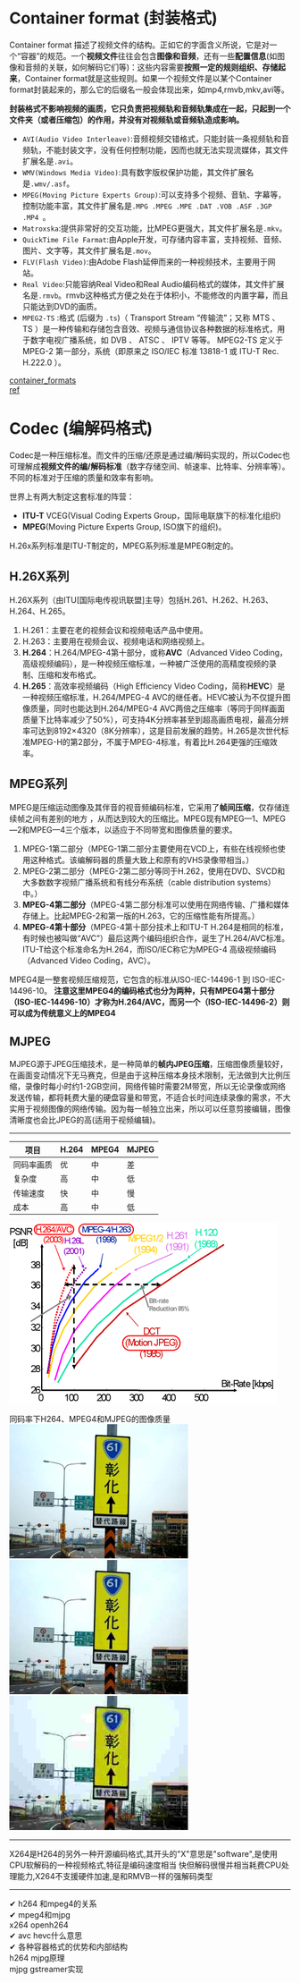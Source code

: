 
# Container format (封装格式)
Container format 描述了视频文件的结构。正如它的字面含义所说，它是对一个“容器”的规范。一个**视频文件**往往会包含**图像和音频**，还有一些**配置信息**(如图像和音频的关联，如何解码它们等)：这些内容需要**按照一定的规则组织、存储起来**，Container format就是这些规则。如果一个视频文件是以某个Container format封装起来的，那么它的后缀名一般会体现出来，如mp4,rmvb,mkv,avi等。 

**封装格式不影响视频的画质，它只负责把视频轨和音频轨集成在一起，只起到一个文件夹（或者压缩包）的作用，并没有对视频轨或音频轨造成影响。**  

* `AVI(Audio Video Interleave)`:音频视频交错格式，只能封装一条视频轨和音频轨，不能封装文字，没有任何控制功能，因而也就无法实现流媒体，其文件扩展名是`.avi`。
* `WMV(Windows Media Video)`:具有数字版权保护功能，其文件扩展名是`.wmv/.asf`。
* `MPEG(Moving Picture Experts Group)`:可以支持多个视频、音轨、字幕等，控制功能丰富，其文件扩展名是`.MPG .MPEG .MPE .DAT .VOB .ASF .3GP .MP4 `。
* `Matroxska`:提供非常好的交互功能，比MPEG更强大，其文件扩展名是`.mkv`。
* `QuickTime File Farmat`:由Apple开发，可存储内容丰富，支持视频、音频、图片、文字等，其文件扩展名是`.mov`。
* `FLV(Flash Video)`:由Adobe Flash延伸而来的一种视频技术，主要用于网站。
* `Real Video`:只能容纳Real Video和Real Audio编码格式的媒体，其文件扩展名是`.rmvb`。rmvb这种格式方便之处在于体积小，不能修改的内置字幕，而且只能达到DVD的画质。  
* `MPEG2-TS` :格式 (后缀为 `.ts`)（ Transport Stream “传输流”；又称 MTS 、 TS ）是一种传输和存储包含音效、视频与通信协议各种数据的标准格式，用于数字电视广播系统，如 DVB 、 ATSC 、 IPTV 等等。 MPEG2-TS 定义于 MPEG-2 第一部分，系统（即原来之 ISO/IEC 标准 13818-1 或 ITU-T Rec. H.222.0 ）。  


[container_formats](https://en.wikipedia.org/wiki/Comparison_of_video_container_formats)  
[ref](https://www.v2ex.com/t/303205)  


# Codec (编解码格式)
Codec是一种压缩标准。而文件的压缩/还原是通过编/解码实现的，所以Codec也可理解成**视频文件的编/解码标准**（数字存储空间、帧速率、比特率、分辨率等）。不同的标准对于压缩的质量和效率有影响。 

世界上有两大制定这套标准的阵营：  
* **ITU-T** VCEG(Visual Coding Experts Group，国际电联旗下的标准化组织)   
* **MPEG**(Moving Picture Experts Group, ISO旗下的组织)。 

H.26x系列标准是ITU-T制定的，MPEG系列标准是MPEG制定的。 


## H.26X系列
H.26X系列（由ITU[国际电传视讯联盟]主导）包括H.261、H.262、H.263、H.264、H.265。  

1) H.261：主要在老的视频会议和视频电话产品中使用。
2) H.263：主要用在视频会议、视频电话和网络视频上。
3) **H.264**：H.264/MPEG-4第十部分，或称**AVC**（Advanced Video Coding，高级视频编码），是一种视频压缩标准，一种被广泛使用的高精度视频的录制、压缩和发布格式。
4) **H.265**：高效率视频编码（High Efficiency Video Coding，简称**HEVC**）是一种视频压缩标准，H.264/MPEG-4 AVC的继任者。HEVC被认为不仅提升图像质量，同时也能达到H.264/MPEG-4 AVC两倍之压缩率（等同于同样画面质量下比特率减少了50%），可支持4K分辨率甚至到超高画质电视，最高分辨率可达到8192×4320（8K分辨率），这是目前发展的趋势。H.265是次世代标准MPEG-H的第2部分，不属于MPEG-4标准，有着比H.264更强的压缩效率。


## MPEG系列
MPEG是压缩运动图像及其伴音的视音频编码标准，它采用了**帧间压缩**，仅存储连续帧之间有差别的地方 ，从而达到较大的压缩比。MPEG现有MPEG—1、MPEG—2和MPEG—4三个版本，以适应于不同带宽和图像质量的要求。

1) MPEG-1第二部分（MPEG-1第二部分主要使用在VCD上，有些在线视频也使用这种格式。该编解码器的质量大致上和原有的VHS录像带相当。）
1) MPEG-2第二部分（MPEG-2第二部分等同于H.262，使用在DVD、SVCD和大多数数字视频广播系统和有线分布系统（cable distribution systems）中。）
1) **MPEG-4第二部分**（MPEG-4第二部分标准可以使用在网络传输、广播和媒体存储上。比起MPEG-2和第一版的H.263，它的压缩性能有所提高。）
1) **MPEG-4第十部分**（MPEG-4第十部分技术上和ITU-T H.264是相同的标准，有时候也被叫做“AVC”）最后这两个编码组织合作，诞生了H.264/AVC标准。ITU-T给这个标准命名为H.264，而ISO/IEC称它为MPEG-4 高级视频编码（Advanced Video Coding，AVC）。

MPEG4是一整套视频压缩规范，它包含的标准从ISO-IEC-14496-1 到 ISO-IEC-14496-10。
**注意这里MPEG4的编码格式也分为两种，只有MPEG4第十部分（ISO-IEC-14496-10）才称为H.264/AVC，而另一个（ISO-IEC-14496-2）则可以成为传统意义上的MPEG4**  

## MJPEG
MJPEG源于JPEG压缩技术，是一种简单的**帧内JPEG压缩**，压缩图像质量较好，在画面变动情况下无马赛克，但是由于这种压缩本身技术限制，无法做到大比例压缩，录像时每小时约1-2GB空间，网络传输时需要2M带宽，所以无论录像或网络发送传输，都将耗费大量的硬盘容量和带宽，不适合长时间连续录像的需求，不大实用于视频图像的网络传输。因为每一帧独立出来，所以可以任意剪接编辑，图像清晰度也会比JPEG的高(适用于视频编辑)。  


---

| 项目       | H.264 | MPEG4 | MJPEG |
| ---------- | ----- | ----- | ----- |
| 同码率画质 | 优    | 中    | 差    |
| 复杂度     | 高    | 中    | 低    |
| 传输速度   | 快    | 中    | 慢    |
| 成本       | 高    | 中    | 低    |

![h264compare](./img/H264Compare.gif)  

同码率下H264、MPEG4和MJPEG的图像质量
![h26401](./img/h26401.jpg)  
![h26402](./img/h26402.jpg)  
![h26403](./img/h26403.jpg)  

---

X264是H264的另外一种开源编码格式,其开头的"X"意思是"software",是使用CPU软解码的一种视频格式,特征是编码速度相当 快但解码很慢并相当耗费CPU处理能力,X264不支援硬件加速,是和RMVB一样的强解码类型

---
✔ h264 和mpeg4的关系  
✔ mpeg4和mjpg  
x264 openh264  
✔ avc hevc什么意思  
✔ 各种容器格式的优势和内部结构  
h264 mjpg原理  
mjpg gstreamer实现  